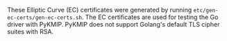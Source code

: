 These Elliptic Curve (EC) certificates were generated by running `etc/gen-ec-certs/gen-ec-certs.sh`.
The EC certificates are used for testing the Go driver with PyKMIP.
PyKMIP does not support Golang's default TLS cipher suites with RSA.

